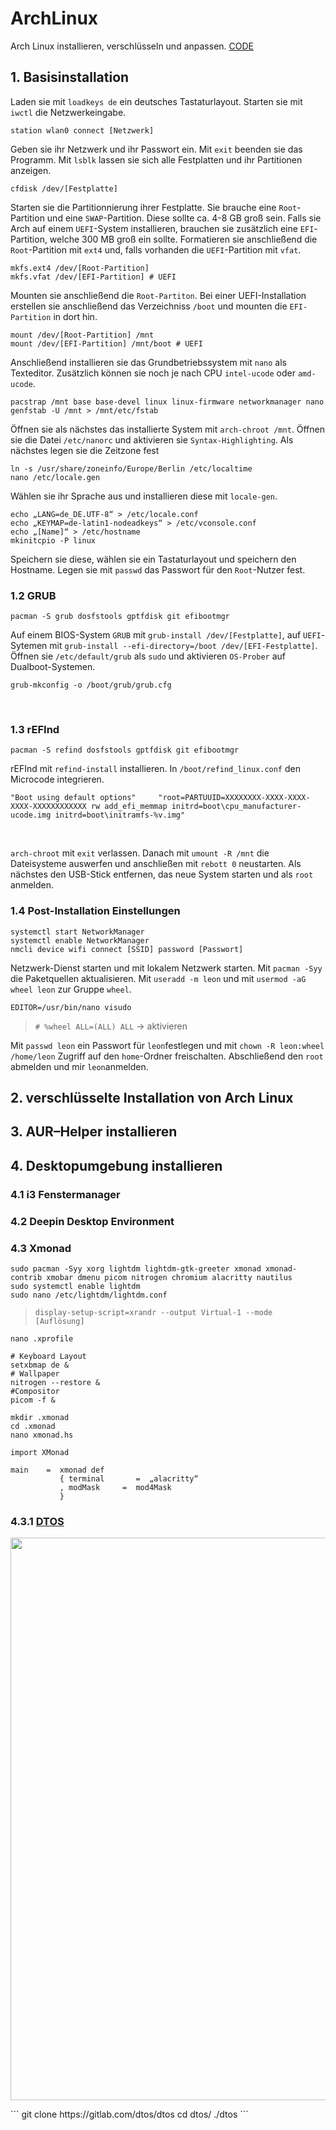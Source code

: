 # ArchLinux
Arch Linux installieren, verschlüsseln und anpassen. [CODE](/CODE.md)
## 1. Basisinstallation
Laden sie mit `loadkeys de` ein deutsches Tastaturlayout. Starten sie mit `iwctl` die Netzwerkeingabe.
```
station wlan0 connect [Netzwerk]
```
Geben sie ihr Netzwerk und ihr Passwort ein. Mit `exit` beenden sie das Programm. Mit `lsblk` lassen sie sich alle Festplatten und ihr Partitionen anzeigen.
```
cfdisk /dev/[Festplatte]
```
Starten sie die Partitionnierung ihrer Festplatte. Sie brauche eine `Root`-Partition und eine `SWAP`-Partition. Diese sollte ca. 4-8 GB groß sein. Falls sie Arch auf einem `UEFI`-System installieren, brauchen sie zusätzlich eine `EFI`-Partition, welche 300 MB groß ein sollte. Formatieren sie anschließend die `Root`-Partition mit `ext4` und, falls vorhanden die `UEFI`-Partition mit `vfat`.
```
mkfs.ext4 /dev/[Root-Partition]
mkfs.vfat /dev/[EFI-Partition] # UEFI
```
Mounten sie anschließend die `Root-Partiton`. Bei einer UEFI-Installation erstellen sie anschließend das Verzeichniss `/boot` und mounten die `EFI-Partition` in dort hin.
```
mount /dev/[Root-Partition] /mnt
mount /dev/[EFI-Partition] /mnt/boot # UEFI
```
Anschließend installieren sie das Grundbetriebssystem mit `nano` als Texteditor. Zusätzlich können sie noch je nach CPU `intel-ucode` oder `amd-ucode`.
```
pacstrap /mnt base base-devel linux linux-firmware networkmanager nano
genfstab -U /mnt > /mnt/etc/fstab
```
Öffnen sie als nächstes das installierte System mit `arch-chroot /mnt`. Öffnen sie die Datei `/etc/nanorc` und aktivieren sie `Syntax-Highlighting`.
Als nächstes legen sie die Zeitzone fest
```
ln -s /usr/share/zoneinfo/Europe/Berlin /etc/localtime
nano /etc/locale.gen
```
Wählen sie ihr Sprache aus und installieren diese mit `locale-gen`. 
```
echo „LANG=de_DE.UTF-8“ > /etc/locale.conf
echo „KEYMAP=de-latin1-nodeadkeys“ > /etc/vconsole.conf
echo „[Name]“ > /etc/hostname
mkinitcpio -P linux
```
Speichern sie diese, wählen sie ein Tastaturlayout und speichern den Hostname. Legen sie mit `passwd` das Passwort für den `Root`-Nutzer fest. 
</br>

### 1.2 GRUB
```
pacman -S grub dosfstools gptfdisk git efibootmgr
```
Auf einem BIOS-System `GRUB` mit `grub-install /dev/[Festplatte]`, auf `UEFI`-Sytemen mit `grub-install --efi-directory=/boot /dev/[EFI-Festplatte]`. Öffnen sie `/etc/default/grub` als `sudo` und aktivieren `OS-Prober` auf Dualboot-Systemen.
```
grub-mkconfig -o /boot/grub/grub.cfg
``` 
</br>

### 1.3 rEFInd
```
pacman -S refind dosfstools gptfdisk git efibootmgr
```
rEFInd mit `refind-install` installieren. In `/boot/refind_linux.conf` den Microcode integrieren. 
```
"Boot using default options"     "root=PARTUUID=XXXXXXXX-XXXX-XXXX-XXXX-XXXXXXXXXXXX rw add_efi_memmap initrd=boot\cpu_manufacturer-ucode.img initrd=boot\initramfs-%v.img"
``` 
</br>

`arch-chroot` mit `exit` verlassen. Danach mit `umount -R /mnt` die Dateisysteme auswerfen und anschließen mit `rebott 0` neustarten. Als nächstes den USB-Stick entfernen, das neue System starten und als `root` anmelden. </br>

### 1.4 Post-Installation Einstellungen
```
systemctl start NetworkManager
systemctl enable NetworkManager
nmcli device wifi connect [SSID] password [Passwort]
```
Netzwerk-Dienst starten und mit lokalem Netzwerk starten. Mit `pacman -Syy` die Paketquellen aktualisieren. Mit `useradd -m leon` und mit `usermod -aG wheel leon` zur Gruppe `wheel`.
```
EDITOR=/usr/bin/nano visudo
```
> `# %wheel ALL=(ALL) ALL` → aktivieren 

Mit `passwd leon` ein Passwort für `leon`festlegen und mit `chown -R leon:wheel /home/leon` Zugriff auf den `home`-Ordner freischalten. Abschließend den `root` abmelden und mir `leon`anmelden. </br>

## 2. verschlüsselte Installation von Arch Linux

## 3. AUR–Helper installieren

## 4. Desktopumgebung installieren

### 4.1 i3 Fenstermanager

### 4.2 Deepin Desktop Environment 

### 4.3 Xmonad
```
sudo pacman -Syy xorg lightdm lightdm-gtk-greeter xmonad xmonad-contrib xmobar dmenu picom nitrogen chromium alacritty nautilus
sudo systemctl enable lightdm
sudo nano /etc/lightdm/lightdm.conf
```

> `display-setup-script=xrandr --output Virtual-1 --mode [Auflösung]`
```
nano .xprofile
```
```
# Keyboard Layout
setxbmap de &
# Wallpaper
nitrogen --restore &
#Compositor
picom -f &
```
```
mkdir .xmonad
cd .xmonad
nano xmonad.hs
```
```
import XMonad

main    =  xmonad def
           { terminal       =  „alacritty“
           , modMask     =  mod4Mask
           }
```

### 4.3.1 [DTOS](https://gitlab.com/dtos/dtos/)
<p align="center">
  <img src="https://thumbs2.imgbox.com/fc/eb/gi5uMar7_t.png" width="900px">
</p>
```
git clone https://gitlab.com/dtos/dtos
cd dtos/
./dtos
```
